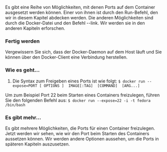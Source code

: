 Es gibt eine Reihe von Möglichkeiten, mit denen Ports auf dem Container ausgesetzt werden können. Einer von ihnen ist durch den Run-Befehl, den wir in diesem Kapitel abdecken werden. Die anderen Möglichkeiten sind durch die Docker-Datei und den Befehl --link. Wir werden sie in den anderen Kapiteln erforschen.

### Fertig werden

Vergewissern Sie sich, dass der Docker-Daemon auf dem Host läuft und Sie können über den Docker-Client eine Verbindung herstellen.

### Wie es geht…

1. Die Syntax zum Freigeben eines Ports ist wie folgt:
`$ docker run --expose=PORT [ OPTIONS ]  IMAGE[:TAG]  [COMMAND]  [ARG...]`

Um zum Beispiel Port 22 beim Starten eines Containers freizulegen, führen Sie den folgenden Befehl aus:
`$ docker run --expose=22 -i -t fedora /bin/bash`

### Es gibt mehr…

Es gibt mehrere Möglichkeiten, die Ports für einen Container freizulegen. Jetzt werden wir sehen, wie wir den Port beim Starten des Containers aussetzen können. Wir werden andere Optionen aussehen, um die Ports in späteren Kapiteln auszusetzen.